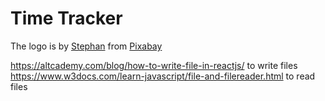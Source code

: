 # Time Tracker

The logo is by [Stephan](https://pixabay.com/users/io-images-1096650/?utm_source=link-attribution&utm_medium=referral&utm_campaign=image&utm_content=1606153) from [Pixabay](https://pixabay.com//?utm_source=link-attribution&utm_medium=referral&utm_campaign=image&utm_content=1606153)

https://altcademy.com/blog/how-to-write-file-in-reactjs/ to write files
https://www.w3docs.com/learn-javascript/file-and-filereader.html to read files
